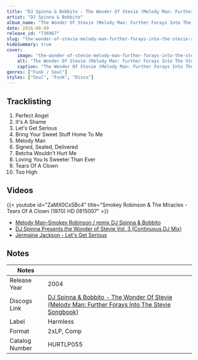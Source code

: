 ```yaml
---
title: "DJ Spinna & Bobbito - The Wonder Of Stevie (Melody Man: Further Forays Into The Stevie Songbook)"
artist: "DJ Spinna & Bobbito"
album_name: "The Wonder Of Stevie (Melody Man: Further Forays Into The Stevie Songbook)"
date: 2016-08-09
release_id: "736967"
slug: "the-wonder-of-stevie-melody-man-further-forays-into-the-stevie-songbook-736967"
hideSummary: true
cover:
    image: "the-wonder-of-stevie-melody-man-further-forays-into-the-stevie-songbook-736967.jpg"
    alt: "The Wonder Of Stevie (Melody Man: Further Forays Into The Stevie Songbook) by DJ Spinna & Bobbito"
    caption: "The Wonder Of Stevie (Melody Man: Further Forays Into The Stevie Songbook) by DJ Spinna & Bobbito"
genres: ["Funk / Soul"]
styles: ["Soul", "Funk", "Disco"]
---
```


## Tracklisting
1. Perfect Angel
2. It's A Shame
3. Let's Get Serious
4. Bring Your Sweet Stuff Home To Me
5. Melody Man
6. Signed, Sealed, Delivered
7. Betcha Wouldn't Hurt Me
8. Loving You Is Sweeter Than Ever
9. Tears Of A Clown
10. Too High

## Videos
{{< youtube id="ZaMX0Cs5Bc4" title="Smokey Robinson & The Miracles - Tears Of A Clown (1970) HD 0815007" >}}
- [Melody Man–Smokey Robinson / remix DJ Spinna & Bobbito](https://www.youtube.com/watch?v=uOVu1qmf5ww)
- [DJ Spinna Presents the Wonder of Stevie Vol. 3 (Continuous DJ Mix)](https://www.youtube.com/watch?v=cjwgXDdbWxI)
- [Jermaine Jackson - Let's Get Serious](https://www.youtube.com/watch?v=FMLKb4or8yg)


## Notes

| Notes          |             |
| ---------------| ----------- |
| Release Year   | 2004 |
| Discogs Link   | [DJ Spinna & Bobbito - The Wonder Of Stevie (Melody Man: Further Forays Into The Stevie Songbook)](https://www.discogs.com/release/736967-DJ-Spinna-Bobbito-The-Wonder-Of-Stevie-Melody-Man-Further-Forays-Into-The-Stevie-Songbook) |
| Label          | Harmless |
| Format         | 2xLP, Comp |
| Catalog Number | HURTLP055 |



